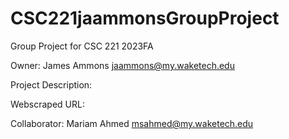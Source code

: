 # CSC221jaammonsGroupProject

Group Project for CSC 221 2023FA

Owner: James Ammons jaammons@my.waketech.edu

Project Description: 

Webscraped URL: 

Collaborator: Mariam Ahmed msahmed@my.waketech.edu
